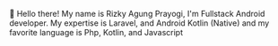 👋 Hello there!
My name is Rizky Agung Prayogi, I'm Fullstack Android developer. My expertise is Laravel, and Android Kotlin (Native) and my favorite language is Php, Kotlin, and Javascript

<!---
rizky201008/rizky201008 is a ✨ special ✨ repository because its `README.md` (this file) appears on your GitHub profile.
You can click the Preview link to take a look at your changes.
--->
